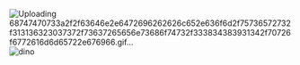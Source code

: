 ![Uploading 68747470733a2f2f63646e2e6472696262626c652e636f6d2f75736572732f313136323037372f73637265656e73686f74732f333834383931342f70726f6772616d6d65722e676966.gif…]()
![dino](https://user-images.githubusercontent.com/120444709/211896379-09ef6521-a6f5-4c35-b5f9-8eefae4ef24b.gif)
